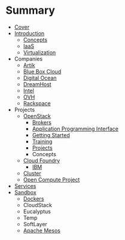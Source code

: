 # Summary

* [Cover](README.md)
* [Introduction](documentation/Introduction.md)
   * [Concepts](documentation/Concepts.md)
   * [IaaS](documentation/IaaS.md)
   * [Virtualization](documentation/Virtualization.md)
* Companies
   * [Artik](documentation/Artik.md)
   * [Blue Box Cloud](documentation/BlueBoxCloud.md)
   * [Digital Ocean](documentation/DigitalOcean.md)
   * [DreamHost](documentation/DreamHost.md)
   * [Intel](documentation/Intel.md)
   * [OVH](documentation/Ovh.md)
   * [Rackspace](documentation/Rackspace.md)
* Projects
   * [OpenStack](documentation/OpenStack.md)
       * [Brokers](documentation/Brokers.md)
       * [Application Programming Interface](documentation/OpenstackApplicationProgrammingInterface.md)
       * [Getting Started](documentation/OpenStackGettingStarted.md)
       * [Training](documentation/OpenStackTraining.md)
       * [Projects](documentation/OpenStackProjects.md)
       * Concepts
   * [Cloud Foundry](documentation/CloudFoundry.md)
       * [IBM](documentation/Ibm.md)
   * [Cluster](documentation/Cluster.md)
   * [Open Compute Project](documentation/OpenComputeProject.md)
* [Services](documentation/Services.md)
* [Sandbox](documentation/Sandbox.md)
   * [Dockers](documentation/Docker.md)
   * CloudStack
   * Eucalyptus
   * Temp
   * SoftLayer
   * [Apache Mesos](documentation/ApacheMesos.md)

